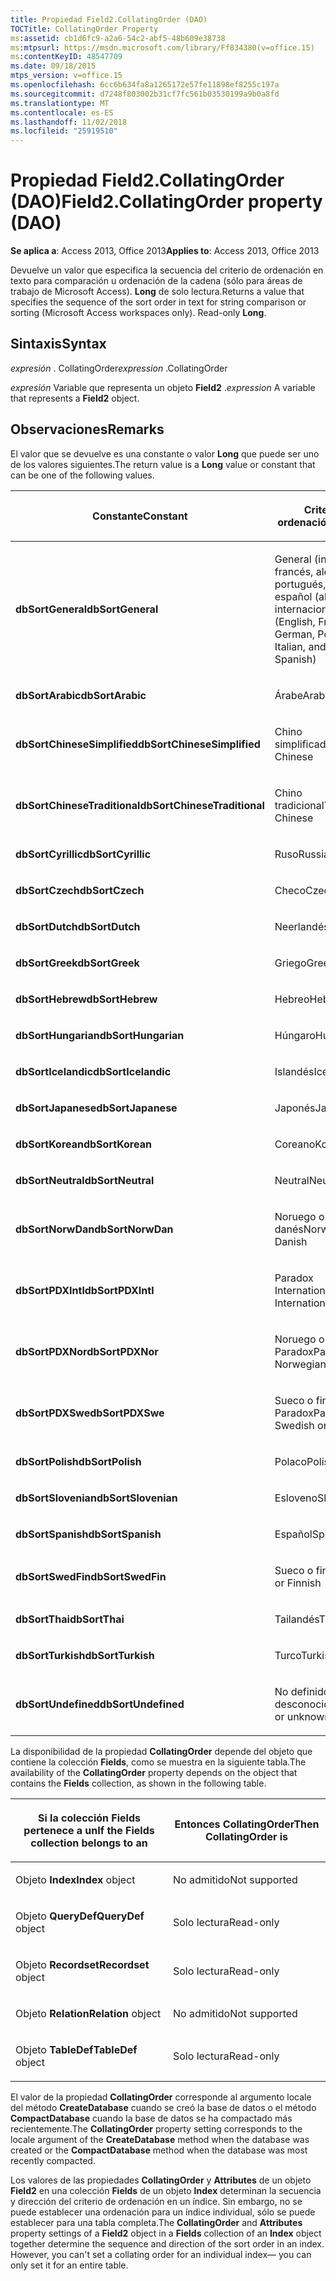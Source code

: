 ```yaml
---
title: Propiedad Field2.CollatingOrder (DAO)
TOCTitle: CollatingOrder Property
ms:assetid: cb1d6fc9-a2a6-54c2-abf5-48b609e38738
ms:mtpsurl: https://msdn.microsoft.com/library/Ff834380(v=office.15)
ms:contentKeyID: 48547709
ms.date: 09/18/2015
mtps_version: v=office.15
ms.openlocfilehash: 6cc6b634fa8a1265172e57fe11898ef8255c197a
ms.sourcegitcommit: d7248f803002b31cf7fc561b03530199a9b0a8fd
ms.translationtype: MT
ms.contentlocale: es-ES
ms.lasthandoff: 11/02/2018
ms.locfileid: "25919510"
---
```

# <a name="field2collatingorder-property-dao"></a><span data-ttu-id="ef22a-102">Propiedad Field2.CollatingOrder (DAO)</span><span class="sxs-lookup"><span data-stu-id="ef22a-102">Field2.CollatingOrder property (DAO)</span></span>


<span data-ttu-id="ef22a-103">**Se aplica a**: Access 2013, Office 2013</span><span class="sxs-lookup"><span data-stu-id="ef22a-103">**Applies to**: Access 2013, Office 2013</span></span>

<span data-ttu-id="ef22a-p101">Devuelve un valor que especifica la secuencia del criterio de ordenación en texto para comparación u ordenación de la cadena (sólo para áreas de trabajo de Microsoft Access). **Long** de solo lectura.</span><span class="sxs-lookup"><span data-stu-id="ef22a-p101">Returns a value that specifies the sequence of the sort order in text for string comparison or sorting (Microsoft Access workspaces only). Read-only **Long**.</span></span>

## <a name="syntax"></a><span data-ttu-id="ef22a-106">Sintaxis</span><span class="sxs-lookup"><span data-stu-id="ef22a-106">Syntax</span></span>

<span data-ttu-id="ef22a-107">*expresión* . CollatingOrder</span><span class="sxs-lookup"><span data-stu-id="ef22a-107">*expression* .CollatingOrder</span></span>

<span data-ttu-id="ef22a-108">*expresión* Variable que representa un objeto **Field2** .</span><span class="sxs-lookup"><span data-stu-id="ef22a-108">*expression* A variable that represents a **Field2** object.</span></span>

## <a name="remarks"></a><span data-ttu-id="ef22a-109">Observaciones</span><span class="sxs-lookup"><span data-stu-id="ef22a-109">Remarks</span></span>

<span data-ttu-id="ef22a-110">El valor que se devuelve es una constante o valor **Long** que puede ser uno de los valores siguientes.</span><span class="sxs-lookup"><span data-stu-id="ef22a-110">The return value is a **Long** value or constant that can be one of the following values.</span></span>

<table>
<colgroup>
<col style="width: 50%" />
<col style="width: 50%" />
</colgroup>
<thead>
<tr class="header">
<th><p><span data-ttu-id="ef22a-111">Constante</span><span class="sxs-lookup"><span data-stu-id="ef22a-111">Constant</span></span></p></th>
<th><p><span data-ttu-id="ef22a-112">Criterio de ordenación</span><span class="sxs-lookup"><span data-stu-id="ef22a-112">Sort order</span></span></p></th>
</tr>
</thead>
<tbody>
<tr class="odd">
<td><p><span data-ttu-id="ef22a-113"><strong>dbSortGeneral</strong></span><span class="sxs-lookup"><span data-stu-id="ef22a-113"><strong>dbSortGeneral</strong></span></span></p></td>
<td><p><span data-ttu-id="ef22a-114">General (inglés, francés, alemán, portugués, italiano y español (alfab. internacional)</span><span class="sxs-lookup"><span data-stu-id="ef22a-114">General (English, French, German, Portuguese, Italian, and Modern Spanish)</span></span></p></td>
</tr>
<tr class="even">
<td><p><span data-ttu-id="ef22a-115"><strong>dbSortArabic</strong></span><span class="sxs-lookup"><span data-stu-id="ef22a-115"><strong>dbSortArabic</strong></span></span></p></td>
<td><p><span data-ttu-id="ef22a-116">Árabe</span><span class="sxs-lookup"><span data-stu-id="ef22a-116">Arabic</span></span></p></td>
</tr>
<tr class="odd">
<td><p><span data-ttu-id="ef22a-117"><strong>dbSortChineseSimplified</strong></span><span class="sxs-lookup"><span data-stu-id="ef22a-117"><strong>dbSortChineseSimplified</strong></span></span></p></td>
<td><p><span data-ttu-id="ef22a-118">Chino simplificado</span><span class="sxs-lookup"><span data-stu-id="ef22a-118">Simplified Chinese</span></span></p></td>
</tr>
<tr class="even">
<td><p><span data-ttu-id="ef22a-119"><strong>dbSortChineseTraditional</strong></span><span class="sxs-lookup"><span data-stu-id="ef22a-119"><strong>dbSortChineseTraditional</strong></span></span></p></td>
<td><p><span data-ttu-id="ef22a-120">Chino tradicional</span><span class="sxs-lookup"><span data-stu-id="ef22a-120">Traditional Chinese</span></span></p></td>
</tr>
<tr class="odd">
<td><p><span data-ttu-id="ef22a-121"><strong>dbSortCyrillic</strong></span><span class="sxs-lookup"><span data-stu-id="ef22a-121"><strong>dbSortCyrillic</strong></span></span></p></td>
<td><p><span data-ttu-id="ef22a-122">Ruso</span><span class="sxs-lookup"><span data-stu-id="ef22a-122">Russian</span></span></p></td>
</tr>
<tr class="even">
<td><p><span data-ttu-id="ef22a-123"><strong>dbSortCzech</strong></span><span class="sxs-lookup"><span data-stu-id="ef22a-123"><strong>dbSortCzech</strong></span></span></p></td>
<td><p><span data-ttu-id="ef22a-124">Checo</span><span class="sxs-lookup"><span data-stu-id="ef22a-124">Czech</span></span></p></td>
</tr>
<tr class="odd">
<td><p><span data-ttu-id="ef22a-125"><strong>dbSortDutch</strong></span><span class="sxs-lookup"><span data-stu-id="ef22a-125"><strong>dbSortDutch</strong></span></span></p></td>
<td><p><span data-ttu-id="ef22a-126">Neerlandés</span><span class="sxs-lookup"><span data-stu-id="ef22a-126">Dutch</span></span></p></td>
</tr>
<tr class="even">
<td><p><span data-ttu-id="ef22a-127"><strong>dbSortGreek</strong></span><span class="sxs-lookup"><span data-stu-id="ef22a-127"><strong>dbSortGreek</strong></span></span></p></td>
<td><p><span data-ttu-id="ef22a-128">Griego</span><span class="sxs-lookup"><span data-stu-id="ef22a-128">Greek</span></span></p></td>
</tr>
<tr class="odd">
<td><p><span data-ttu-id="ef22a-129"><strong>dbSortHebrew</strong></span><span class="sxs-lookup"><span data-stu-id="ef22a-129"><strong>dbSortHebrew</strong></span></span></p></td>
<td><p><span data-ttu-id="ef22a-130">Hebreo</span><span class="sxs-lookup"><span data-stu-id="ef22a-130">Hebrew</span></span></p></td>
</tr>
<tr class="even">
<td><p><span data-ttu-id="ef22a-131"><strong>dbSortHungarian</strong></span><span class="sxs-lookup"><span data-stu-id="ef22a-131"><strong>dbSortHungarian</strong></span></span></p></td>
<td><p><span data-ttu-id="ef22a-132">Húngaro</span><span class="sxs-lookup"><span data-stu-id="ef22a-132">Hungarian</span></span></p></td>
</tr>
<tr class="odd">
<td><p><span data-ttu-id="ef22a-133"><strong>dbSortIcelandic</strong></span><span class="sxs-lookup"><span data-stu-id="ef22a-133"><strong>dbSortIcelandic</strong></span></span></p></td>
<td><p><span data-ttu-id="ef22a-134">Islandés</span><span class="sxs-lookup"><span data-stu-id="ef22a-134">Icelandic</span></span></p></td>
</tr>
<tr class="even">
<td><p><span data-ttu-id="ef22a-135"><strong>dbSortJapanese</strong></span><span class="sxs-lookup"><span data-stu-id="ef22a-135"><strong>dbSortJapanese</strong></span></span></p></td>
<td><p><span data-ttu-id="ef22a-136">Japonés</span><span class="sxs-lookup"><span data-stu-id="ef22a-136">Japanese</span></span></p></td>
</tr>
<tr class="odd">
<td><p><span data-ttu-id="ef22a-137"><strong>dbSortKorean</strong></span><span class="sxs-lookup"><span data-stu-id="ef22a-137"><strong>dbSortKorean</strong></span></span></p></td>
<td><p><span data-ttu-id="ef22a-138">Coreano</span><span class="sxs-lookup"><span data-stu-id="ef22a-138">Korean</span></span></p></td>
</tr>
<tr class="even">
<td><p><span data-ttu-id="ef22a-139"><strong>dbSortNeutral</strong></span><span class="sxs-lookup"><span data-stu-id="ef22a-139"><strong>dbSortNeutral</strong></span></span></p></td>
<td><p><span data-ttu-id="ef22a-140">Neutral</span><span class="sxs-lookup"><span data-stu-id="ef22a-140">Neutral</span></span></p></td>
</tr>
<tr class="odd">
<td><p><span data-ttu-id="ef22a-141"><strong>dbSortNorwDan</strong></span><span class="sxs-lookup"><span data-stu-id="ef22a-141"><strong>dbSortNorwDan</strong></span></span></p></td>
<td><p><span data-ttu-id="ef22a-142">Noruego o danés</span><span class="sxs-lookup"><span data-stu-id="ef22a-142">Norwegian or Danish</span></span></p></td>
</tr>
<tr class="even">
<td><p><span data-ttu-id="ef22a-143"><strong>dbSortPDXIntl</strong></span><span class="sxs-lookup"><span data-stu-id="ef22a-143"><strong>dbSortPDXIntl</strong></span></span></p></td>
<td><p><span data-ttu-id="ef22a-144">Paradox International</span><span class="sxs-lookup"><span data-stu-id="ef22a-144">Paradox International</span></span></p></td>
</tr>
<tr class="odd">
<td><p><span data-ttu-id="ef22a-145"><strong>dbSortPDXNor</strong></span><span class="sxs-lookup"><span data-stu-id="ef22a-145"><strong>dbSortPDXNor</strong></span></span></p></td>
<td><p><span data-ttu-id="ef22a-146">Noruego o danés Paradox</span><span class="sxs-lookup"><span data-stu-id="ef22a-146">Paradox Norwegian or Danish</span></span></p></td>
</tr>
<tr class="even">
<td><p><span data-ttu-id="ef22a-147"><strong>dbSortPDXSwe</strong></span><span class="sxs-lookup"><span data-stu-id="ef22a-147"><strong>dbSortPDXSwe</strong></span></span></p></td>
<td><p><span data-ttu-id="ef22a-148">Sueco o finés Paradox</span><span class="sxs-lookup"><span data-stu-id="ef22a-148">Paradox Swedish or Finnish</span></span></p></td>
</tr>
<tr class="odd">
<td><p><span data-ttu-id="ef22a-149"><strong>dbSortPolish</strong></span><span class="sxs-lookup"><span data-stu-id="ef22a-149"><strong>dbSortPolish</strong></span></span></p></td>
<td><p><span data-ttu-id="ef22a-150">Polaco</span><span class="sxs-lookup"><span data-stu-id="ef22a-150">Polish</span></span></p></td>
</tr>
<tr class="even">
<td><p><span data-ttu-id="ef22a-151"><strong>dbSortSlovenian</strong></span><span class="sxs-lookup"><span data-stu-id="ef22a-151"><strong>dbSortSlovenian</strong></span></span></p></td>
<td><p><span data-ttu-id="ef22a-152">Esloveno</span><span class="sxs-lookup"><span data-stu-id="ef22a-152">Slovenian</span></span></p></td>
</tr>
<tr class="odd">
<td><p><span data-ttu-id="ef22a-153"><strong>dbSortSpanish</strong></span><span class="sxs-lookup"><span data-stu-id="ef22a-153"><strong>dbSortSpanish</strong></span></span></p></td>
<td><p><span data-ttu-id="ef22a-154">Español</span><span class="sxs-lookup"><span data-stu-id="ef22a-154">Spanish</span></span></p></td>
</tr>
<tr class="even">
<td><p><span data-ttu-id="ef22a-155"><strong>dbSortSwedFin</strong></span><span class="sxs-lookup"><span data-stu-id="ef22a-155"><strong>dbSortSwedFin</strong></span></span></p></td>
<td><p><span data-ttu-id="ef22a-156">Sueco o finés</span><span class="sxs-lookup"><span data-stu-id="ef22a-156">Swedish or Finnish</span></span></p></td>
</tr>
<tr class="odd">
<td><p><span data-ttu-id="ef22a-157"><strong>dbSortThai</strong></span><span class="sxs-lookup"><span data-stu-id="ef22a-157"><strong>dbSortThai</strong></span></span></p></td>
<td><p><span data-ttu-id="ef22a-158">Tailandés</span><span class="sxs-lookup"><span data-stu-id="ef22a-158">Thai</span></span></p></td>
</tr>
<tr class="even">
<td><p><span data-ttu-id="ef22a-159"><strong>dbSortTurkish</strong></span><span class="sxs-lookup"><span data-stu-id="ef22a-159"><strong>dbSortTurkish</strong></span></span></p></td>
<td><p><span data-ttu-id="ef22a-160">Turco</span><span class="sxs-lookup"><span data-stu-id="ef22a-160">Turkish</span></span></p></td>
</tr>
<tr class="odd">
<td><p><span data-ttu-id="ef22a-161"><strong>dbSortUndefined</strong></span><span class="sxs-lookup"><span data-stu-id="ef22a-161"><strong>dbSortUndefined</strong></span></span></p></td>
<td><p><span data-ttu-id="ef22a-162">No definido o desconocido</span><span class="sxs-lookup"><span data-stu-id="ef22a-162">Undefined or unknown</span></span></p></td>
</tr>
</tbody>
</table>


<span data-ttu-id="ef22a-163">La disponibilidad de la propiedad **CollatingOrder** depende del objeto que contiene la colección **Fields**, como se muestra en la siguiente tabla.</span><span class="sxs-lookup"><span data-stu-id="ef22a-163">The availability of the **CollatingOrder** property depends on the object that contains the **Fields** collection, as shown in the following table.</span></span>

<table>
<colgroup>
<col style="width: 50%" />
<col style="width: 50%" />
</colgroup>
<thead>
<tr class="header">
<th><p><span data-ttu-id="ef22a-164">Si la colección Fields pertenece a un</span><span class="sxs-lookup"><span data-stu-id="ef22a-164">If the Fields collection belongs to an</span></span></p></th>
<th><p><span data-ttu-id="ef22a-165">Entonces CollatingOrder</span><span class="sxs-lookup"><span data-stu-id="ef22a-165">Then CollatingOrder is</span></span></p></th>
</tr>
</thead>
<tbody>
<tr class="odd">
<td><p><span data-ttu-id="ef22a-166">Objeto <strong>Index</strong></span><span class="sxs-lookup"><span data-stu-id="ef22a-166"><strong>Index</strong> object</span></span></p></td>
<td><p><span data-ttu-id="ef22a-167">No admitido</span><span class="sxs-lookup"><span data-stu-id="ef22a-167">Not supported</span></span></p></td>
</tr>
<tr class="even">
<td><p><span data-ttu-id="ef22a-168">							Objeto <strong>QueryDef</strong></span><span class="sxs-lookup"><span data-stu-id="ef22a-168"><strong>QueryDef</strong> object</span></span></p></td>
<td><p><span data-ttu-id="ef22a-169">Solo lectura</span><span class="sxs-lookup"><span data-stu-id="ef22a-169">Read-only</span></span></p></td>
</tr>
<tr class="odd">
<td><p><span data-ttu-id="ef22a-170">							Objeto <strong>Recordset</strong></span><span class="sxs-lookup"><span data-stu-id="ef22a-170"><strong>Recordset</strong> object</span></span></p></td>
<td><p><span data-ttu-id="ef22a-171">Solo lectura</span><span class="sxs-lookup"><span data-stu-id="ef22a-171">Read-only</span></span></p></td>
</tr>
<tr class="even">
<td><p><span data-ttu-id="ef22a-172">							Objeto <strong>Relation</strong></span><span class="sxs-lookup"><span data-stu-id="ef22a-172"><strong>Relation</strong> object</span></span></p></td>
<td><p><span data-ttu-id="ef22a-173">No admitido</span><span class="sxs-lookup"><span data-stu-id="ef22a-173">Not supported</span></span></p></td>
</tr>
<tr class="odd">
<td><p><span data-ttu-id="ef22a-174">Objeto <strong>TableDef</strong></span><span class="sxs-lookup"><span data-stu-id="ef22a-174"><strong>TableDef</strong> object</span></span></p></td>
<td><p><span data-ttu-id="ef22a-175">Solo lectura</span><span class="sxs-lookup"><span data-stu-id="ef22a-175">Read-only</span></span></p></td>
</tr>
</tbody>
</table>


<span data-ttu-id="ef22a-176">El valor de la propiedad **CollatingOrder** corresponde al argumento locale del método **CreateDatabase** cuando se creó la base de datos o el método **CompactDatabase** cuando la base de datos se ha compactado más recientemente.</span><span class="sxs-lookup"><span data-stu-id="ef22a-176">The **CollatingOrder** property setting corresponds to the locale argument of the **CreateDatabase** method when the database was created or the **CompactDatabase** method when the database was most recently compacted.</span></span>

<span data-ttu-id="ef22a-p102">Los valores de las propiedades **CollatingOrder** y **Attributes** de un objeto **Field2** en una colección **Fields** de un objeto **Index** determinan la secuencia y dirección del criterio de ordenación en un índice. Sin embargo, no se puede establecer una ordenación para un índice individual, sólo se puede establecer para una tabla completa.</span><span class="sxs-lookup"><span data-stu-id="ef22a-p102">The **CollatingOrder** and **Attributes** property settings of a **Field2** object in a **Fields** collection of an **Index** object together determine the sequence and direction of the sort order in an index. However, you can't set a collating order for an individual index— you can only set it for an entire table.</span></span>

